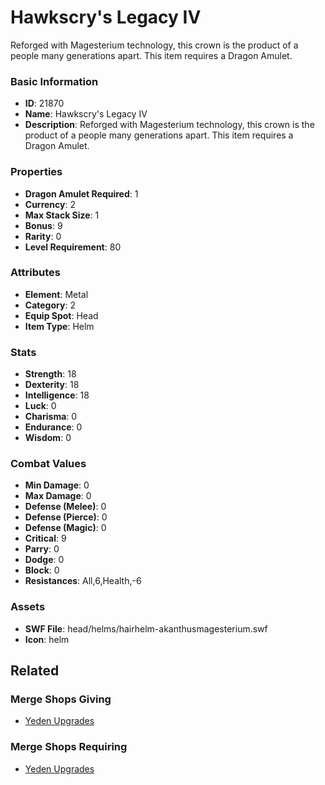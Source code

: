 # Hawkscry's Legacy IV

Reforged with Magesterium technology, this crown is the product of a people many generations apart. This item requires a Dragon Amulet.

### Basic Information

- **ID**: 21870
- **Name**: Hawkscry&#039;s Legacy IV
- **Description**: Reforged with Magesterium technology, this crown is the product of a people many generations apart. This item requires a Dragon Amulet.

### Properties

- **Dragon Amulet Required**: 1
- **Currency**: 2
- **Max Stack Size**: 1
- **Bonus**: 9
- **Rarity**: 0
- **Level Requirement**: 80

### Attributes

- **Element**: Metal
- **Category**: 2
- **Equip Spot**: Head
- **Item Type**: Helm

### Stats

- **Strength**: 18
- **Dexterity**: 18
- **Intelligence**: 18
- **Luck**: 0
- **Charisma**: 0
- **Endurance**: 0
- **Wisdom**: 0

### Combat Values

- **Min Damage**: 0
- **Max Damage**: 0
- **Defense (Melee)**: 0
- **Defense (Pierce)**: 0
- **Defense (Magic)**: 0
- **Critical**: 9
- **Parry**: 0
- **Dodge**: 0
- **Block**: 0
- **Resistances**: All,6,Health,-6

### Assets

- **SWF File**: head/helms/hairhelm-akanthusmagesterium.swf
- **Icon**: helm

## Related

### Merge Shops Giving

- [Yeden Upgrades](../merge-shops/413-yeden-upgrades.md)

### Merge Shops Requiring

- [Yeden Upgrades](../merge-shops/421-yeden-upgrades.md)

